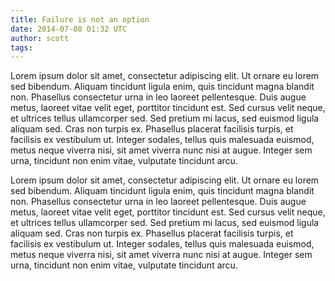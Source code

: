 ```yaml
---
title: Failure is not an option
date: 2014-07-08 01:32 UTC
author: scott
tags:
---
```


Lorem ipsum dolor sit amet, consectetur adipiscing elit. Ut ornare eu lorem sed bibendum. Aliquam tincidunt ligula enim, quis tincidunt magna blandit non. Phasellus consectetur urna in leo laoreet pellentesque. Duis augue metus, laoreet vitae velit eget, porttitor tincidunt est. Sed cursus velit neque, et ultrices tellus ullamcorper sed. Sed pretium mi lacus, sed euismod ligula aliquam sed. Cras non turpis ex. Phasellus placerat facilisis turpis, et facilisis ex vestibulum ut. Integer sodales, tellus quis malesuada euismod, metus neque viverra nisi, sit amet viverra nunc nisi at augue. Integer sem urna, tincidunt non enim vitae, vulputate tincidunt arcu.

Lorem ipsum dolor sit amet, consectetur adipiscing elit. Ut ornare eu lorem sed bibendum. Aliquam tincidunt ligula enim, quis tincidunt magna blandit non. Phasellus consectetur urna in leo laoreet pellentesque. Duis augue metus, laoreet vitae velit eget, porttitor tincidunt est. Sed cursus velit neque, et ultrices tellus ullamcorper sed. Sed pretium mi lacus, sed euismod ligula aliquam sed. Cras non turpis ex. Phasellus placerat facilisis turpis, et facilisis ex vestibulum ut. Integer sodales, tellus quis malesuada euismod, metus neque viverra nisi, sit amet viverra nunc nisi at augue. Integer sem urna, tincidunt non enim vitae, vulputate tincidunt arcu.